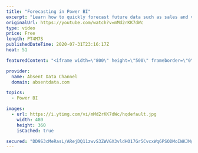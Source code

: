 ```yaml
---
title: "Forecasting in Power BI"
excerpt: "Learn how to quickly forecast future data such as sales and values with the analytics pane in Power BI."
originalUrl: https://youtube.com/watch?v=mMd2rKK7dWc
type: video
price: Free
length: PT4M7S
publishedDateTime: 2020-07-31T23:16:17Z
heat: 51

featuredContent: "<iframe width=\"800\" height=\"500\" frameborder=\"0\" src=\"https://www.youtube.com/embed/mMd2rKK7dWc\" allow=\"accelerometer; autoplay; encrypted-media; gyroscope; picture-in-picture\" allowfullscreen></iframe>"

provider:
  name: Absent Data Channel
  domain: absentdata.com

topics:
  - Power BI

images:
  - url: https://i.ytimg.com/vi/mMd2rKK7dWc/hqdefault.jpg
    width: 480
    height: 360
    isCached: true

secured: "DD9S3cMeRasL/ARejDQ11zwvS3ZWVGX3vldHO17Gr5CvcxWq6PSODMoIWKJMgC5PHHw91v0wjoP0zyQYwG7q4ozOeITzlOwnjWwaPaxTACbSX1hwXW12jIktDZo7IKWkYxgibVPXKozIDmiJcTEt0MuQvwU3GbZigdlZ4AnN/Iw226PW1PYWMDM8PANjDdS1BfzXJ5XHAaQjD9aOgylbYudUBuov3KEqKQKR7V1X58f8zzpzpAYNPuWi3lzAZvNi+p3N4a2qu10IdUWDAR+Jrg1LpmoCyAYYMddaMwViAovWQCGZQxtSPvXKLSu3ARmRF3Gr6axwsxmibt7/HJt2DIZ/0/NsF0nzkdQ3Z7OXaF5dZxr2cPtqRvNL3a53V+yD6wM0XCJFI4gwNdw3i43ja/u/XrL9dlDWnaVuGsWTNI4=;4E6BvvbdFKRnBc/rDX1mOA=="
---
```


